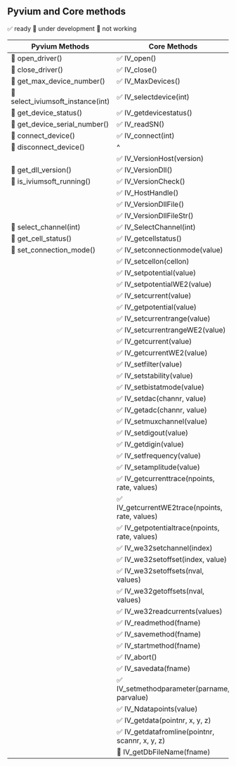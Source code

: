 ## Pyvium and Core methods
:white_check_mark: ready
:small_orange_diamond: under development
:no_entry_sign: not working

| Pyvium Methods                                        | Core Methods                              |
| ----------------------------------------------------- | ----------------------------------------- |
| :small_orange_diamond: open_driver()                  | :white_check_mark: IV_open()              |  
| :small_orange_diamond: close_driver()                 | :white_check_mark: IV_close()             |
| :small_orange_diamond: get_max_device_number()        | :white_check_mark: IV_MaxDevices()        |
| :small_orange_diamond: select_iviumsoft_instance(int) | :white_check_mark: IV_selectdevice(int)   |
| :small_orange_diamond: get_device_status()            | :white_check_mark: IV_getdevicestatus()   |
| :small_orange_diamond: get_device_serial_number()     | :white_check_mark: IV_readSN()            |
| :small_orange_diamond: connect_device()               | :white_check_mark: IV_connect(int)        |
| :small_orange_diamond: disconnect_device()            |^                                          |
|                                                       | :white_check_mark: IV_VersionHost(version)|
| :small_orange_diamond: get_dll_version()              | :white_check_mark: IV_VersionDll()        |
| :small_orange_diamond:  is_iviumsoft_running()        | :white_check_mark: IV_VersionCheck()      |
|                                                       | :white_check_mark: IV_HostHandle()                |
|                                                       | :white_check_mark: IV_VersionDllFile()            |
|                                                       | :white_check_mark: IV_VersionDllFileStr()         |
| :small_orange_diamond: select_channel(int)            | :white_check_mark: IV_SelectChannel(int)          |
| :small_orange_diamond: get_cell_status()              |  :white_check_mark: IV_getcellstatus()            |
| :small_orange_diamond: set_connection_mode()          |  :white_check_mark: IV_setconnectionmode(value)   |
|                                                       |  :white_check_mark: IV_setcellon(cellon)          |
|                                                       |  :white_check_mark: IV_setpotential(value)|
|                                                       |  :white_check_mark: IV_setpotentialWE2(value)|
|                                                       |  :white_check_mark: IV_setcurrent(value)|
|                                                       |  :white_check_mark: IV_getpotential(value)|
|                                                       |  :white_check_mark: IV_setcurrentrange(value)|
|                                                       |  :white_check_mark: IV_setcurrentrangeWE2(value)|
|                                                       |  :white_check_mark: IV_getcurrent(value)|
|                                                       |  :white_check_mark: IV_getcurrentWE2(value)|
|                                                       |  :white_check_mark: IV_setfilter(value)|
|                                                       |  :white_check_mark: IV_setstability(value)|
|                                                       |  :white_check_mark: IV_setbistatmode(value)|
|                                                       |  :white_check_mark: IV_setdac(channr, value)|
|                                                       |  :white_check_mark: IV_getadc(channr, value)|
|                                                       |  :white_check_mark: IV_setmuxchannel(value)|
|                                                       |  :white_check_mark: IV_setdigout(value)|
|                                                       |  :white_check_mark: IV_getdigin(value)|
|                                                       |  :white_check_mark: IV_setfrequency(value)|
|                                                       |  :white_check_mark: IV_setamplitude(value)|
|                                                       |  :white_check_mark: IV_getcurrenttrace(npoints, rate, values)|
|                                                       |  :white_check_mark: IV_getcurrentWE2trace(npoints, rate, values)|
|      |  :white_check_mark: IV_getpotentialtrace(npoints, rate, values)|
|      |  :white_check_mark: IV_we32setchannel(index)|
|      |  :white_check_mark: IV_we32setoffset(index, value)|
|      |  :white_check_mark: IV_we32setoffsets(nval, values)|
|      |  :white_check_mark: IV_we32getoffsets(nval, values)|
|      |  :white_check_mark: IV_we32readcurrents(values)|
|      |  :white_check_mark: IV_readmethod(fname)|
|      |  :white_check_mark: IV_savemethod(fname)|
|      |  :white_check_mark: IV_startmethod(fname)|
|      |  :white_check_mark: IV_abort()|
|      |  :white_check_mark: IV_savedata(fname)|
|      |  :white_check_mark: IV_setmethodparameter(parname, parvalue)|
|      |  :white_check_mark: IV_Ndatapoints(value)|
|      |  :white_check_mark: IV_getdata(pointnr, x, y, z)|
|      |  :white_check_mark: IV_getdatafromline(pointnr, scannr, x, y, z)|
|      |  :small_orange_diamond: IV_getDbFileName(fname)|